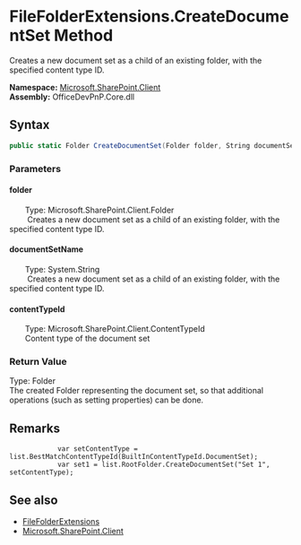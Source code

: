 # FileFolderExtensions.CreateDocumentSet Method  
 Creates a new document set as a child of an existing folder, with the specified content type ID.   

**Namespace:** [Microsoft.SharePoint.Client](Microsoft.SharePoint.Client.md)  
**Assembly:** OfficeDevPnP.Core.dll  
## Syntax
```C#
public static Folder CreateDocumentSet(Folder folder, String documentSetName, ContentTypeId contentTypeId)
```
### Parameters
#### folder  
&emsp;&emsp;Type: Microsoft.SharePoint.Client.Folder  
&emsp;&emsp; Creates a new document set as a child of an existing folder, with the specified content type ID.   

  

#### documentSetName  
&emsp;&emsp;Type: System.String  
&emsp;&emsp; Creates a new document set as a child of an existing folder, with the specified content type ID.   

  

#### contentTypeId  
&emsp;&emsp;Type: Microsoft.SharePoint.Client.ContentTypeId  
&emsp;&emsp;Content type of the document set  

  

### Return Value
Type: Folder  
The created Folder representing the document set, so that additional operations (such as setting properties) can be done.  


## Remarks 

                var setContentType = list.BestMatchContentTypeId(BuiltInContentTypeId.DocumentSet);
                var set1 = list.RootFolder.CreateDocumentSet("Set 1", setContentType);
            
## See also
- [FileFolderExtensions](Microsoft.SharePoint.Client.FileFolderExtensions.md) 
- [Microsoft.SharePoint.Client](Microsoft.SharePoint.Client.md) 
